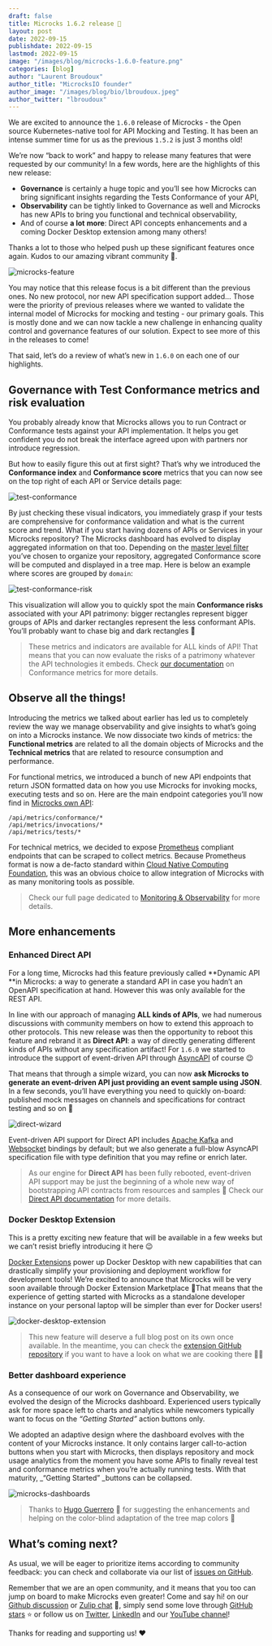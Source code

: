 ```yaml
---
draft: false
title: Microcks 1.6.2 release 🚀
layout: post
date: 2022-09-15
publishdate: 2022-09-15
lastmod: 2022-09-15
image: "/images/blog/microcks-1.6.0-feature.png"
categories: [blog]
author: "Laurent Broudoux"
author_title: "MicrocksIO founder"
author_image: "/images/blog/bio/lbroudoux.jpeg"
author_twitter: "lbroudoux"
---
```


We are excited to announce the `1.6.0` release of Microcks - the Open source Kubernetes-native tool for API Mocking and Testing. It has been an intense summer time for us as the previous `1.5.2` is just 3 months old! 

We’re now “back to work” and happy to release many features that were requested by our community! In a few words, here are the highlights of this new release:

* **Governance** is certainly a huge topic and you’ll see how Microcks can bring significant insights regarding the Tests Conformance of your API,
* **Observability** can be tightly linked to Governance as well and Microcks has new APIs to bring you functional and technical observability,
* And of course **a lot** **more**: Direct API concepts enhancements and a coming Docker Desktop extension among many others!

Thanks a lot to those who helped push up these significant features once again. Kudos to our amazing vibrant community 👏.

![microcks-feature](/images/blog/microcks-1.6.0-feature.png)

You may notice that this release focus is a bit different than the previous ones. No new protocol, nor new API specification support added… Those were the priority of previous releases where we wanted to validate the internal model of Microcks for mocking and testing - our primary goals. This is mostly done and we can now tackle a new challenge in enhancing quality control and governance features of our solution. Expect to see more of this in the releases to come!

That said, let’s do a review of what’s new in `1.6.0` on each one of our highlights.


## Governance with Test Conformance metrics and risk evaluation

You probably already know that Microcks allows you to run Contract or Conformance tests against your API implementation. It helps you get confident you do not break the interface agreed upon with partners nor introduce regression.

But how to easily figure this out at first sight? That’s why we introduced the **Conformance index** and **Conformance score** metrics that you can now see on the top right of each API or Service details page:

![test-conformance](/images/test-conformance.png)

By just checking these visual indicators, you immediately grasp if your tests are comprehensive for conformance validation and what is the current score and trend. What if you start having dozens of APIs or Services in your Microcks repository? The Microcks dashboard has evolved to display aggregated information on that too. Depending on the [master level filter](https://microcks.io/documentation/using/advanced/organizing/#master-level-filter) you’ve chosen to organize your repository, aggregated Conformance score will be computed and displayed in a tree map. Here is below an example where scores are grouped by `domain`:

![test-conformance-risk](/images/test-conformance-risks.png)

This visualization will allow you to quickly spot the main **Conformance risks** associated with your API patrimony: bigger rectangles represent bigger groups of APIs and darker rectangles represent the less conformant APIs. You’ll probably want to chase big and dark rectangles 🎯

> These metrics and indicators are available for ALL kinds of API! That means that you can now evaluate the risks of a patrimony whatever the API technologies it embeds. Check [our documentation](https://microcks.io/documentation/using/tests/#conformance-metrics) on Conformance metrics for more details.

## Observe all the things! 

Introducing the metrics we talked about earlier has led us to completely review the way we manage observability and give insights to what’s going on into a Microcks instance. We now dissociate two kinds of metrics: the **Functional metrics** are related to all the domain objects of Microcks and the **Technical metrics** that are related to resource consumption and performance.

For functional metrics, we introduced a bunch of new API endpoints that return JSON formatted data on how you use Microcks for invoking mocks, executing tests and so on. Here are the main endpoint categories you’ll now find in [Microcks own API](https://microcks.io/documentation/automating/api/):

```
/api/metrics/conformance/*
/api/metrics/invocations/*
/api/metrics/tests/*
```

For technical metrics, we decided to expose [Prometheus](https://prometheus.io/) compliant endpoints that can be scraped to collect metrics. Because Prometheus format is now a de-facto standard within [Cloud Native Computing Foundation](https://cncf.io), this was an obvious choice to allow integration of Microcks with as many monitoring tools as possible. 

> Check our full page dedicated to [Monitoring & Observability](https://microcks.io/documentation/using/advanced/monitoring/) for more details.


## More enhancements

### Enhanced Direct API

For a long time, Microcks had this feature previously called **Dynamic API **in Microcks: a way to generate a standard API in case you hadn’t an OpenAPI specification at hand. However this was only available for the REST API.

In line with our approach of managing **ALL kinds of APIs**, we had numerous discussions with community members on how to extend this approach to other protocols. This new release was then the opportunity to reboot this feature and rebrand it as **Direct API**: a way of directly generating different kinds of APIs without any specification artifact! For `1.6.0` we started to introduce the support of event-driven API through [AsyncAPI](https://asyncapi.com) of course 😉

That means that through a simple wizard, you can now **ask Microcks to generate an event-driven API just providing an event sample using JSON**. In a few seconds, you’ll have everything you need to quickly on-board: published mock messages on channels and specifications for contract testing and so on 🥷

![direct-wizard](/images/direct-wizard.png)

Event-driven API support for Direct API includes [Apache Kafka](https://kafka.apache.org) and [Websocket](https://websockets.spec.whatwg.org//) bindings by default; but we also generate a full-blow AsyncAPI specification file with type definition that you may refine or enrich later.

> As our engine for **Direct API** has been fully rebooted, event-driven API support may be just the beginning of a whole new way of bootstrapping API contracts from resources and samples 🤔 Check our [Direct API documentation](https://microcks.io/documentation/using/dynamic/) for more details.


### Docker Desktop Extension

This is a pretty exciting new feature that will be available in a few weeks but we can’t resist briefly introducing it here 😉

[Docker Extensions](https://www.docker.com/products/extensions/) power up Docker Desktop with new capabilities that can drastically simplify your provisioning and deployment workflow for development tools! We’re excited to announce that Microcks will be very soon available through Docker Extension Marketplace 🚀That means that the experience of getting started with Microcks as a standalone developer instance on your personal laptop will be simpler than ever for Docker users!

![docker-desktop-extension](https://github.com/microcks/microcks-docker-desktop-extension/raw/main/resources/screenshots/1.png)

> This new feature will deserve a full blog post on its own once available. In the meantime, you can check the [extension GitHub repository](https://github.com/microcks/microcks-docker-desktop-extension) if you want to have a look on what we are cooking there 🧑‍🍳


### Better dashboard experience

As a consequence of our work on Governance and Observability, we evolved the design of the Microcks dashboard. Experienced users typically ask for more space left to charts and analytics while newcomers typically want to focus on the _“Getting Started”_ action buttons only. 

We adopted an adaptive design where the dashboard evolves with the content of your Microcks instance. It only contains larger call-to-action buttons when you start with Microcks, then displays repository and mock usage analytics from the moment you have some APIs to finally reveal test and conformance metrics when you’re actually running tests. With that maturity, _“Getting Started” _buttons can be collapsed.

![microcks-dashboards](/images/blog/microcks-1.6.0-dashboards.png)

> Thanks to [Hugo Guerrero](https://github.com/hguerrero ) 🙏 for suggesting the enhancements and helping on the color-blind adaptation of the tree map colors 💪

## What’s coming next?

As usual, we will be eager to prioritize items according to community feedback: you can check and collaborate via our list of [issues on GitHub](https://github.com/microcks/microcks/issues). 

Remember that we are an open community, and it means that you too can jump on board to make Microcks even greater! Come and say hi! on our [Github discussion](https://github.com/microcks/microcks/discussions) or [Zulip chat](https://microcksio.zulipchat.com/) 🐙, simply send some love through [GitHub stars](https://github.com/microcks/microcks) ⭐️ or follow us on [Twitter](https://twitter.com/microcksio), [LinkedIn](https://www.linkedin.com/company/microcks/) and our [YouTube channel](https://www.youtube.com/c/Microcks)!

Thanks for reading and supporting us! ❤️

